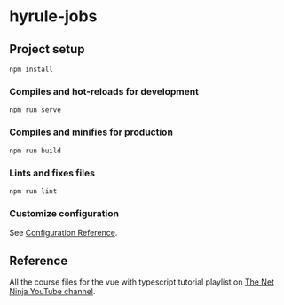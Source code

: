 # hyrule-jobs

## Project setup
```
npm install
```

### Compiles and hot-reloads for development
```
npm run serve
```

### Compiles and minifies for production
```
npm run build
```

### Lints and fixes files
```
npm run lint
```

### Customize configuration
See [Configuration Reference](https://cli.vuejs.org/config/).


## Reference
All the course files for the vue with typescript tutorial playlist on [The Net Ninja YouTube channel](https://www.youtube.com/playlist?list=PL4cUxeGkcC9gCtAuEdXTjNVE5bbMFo5OD).
